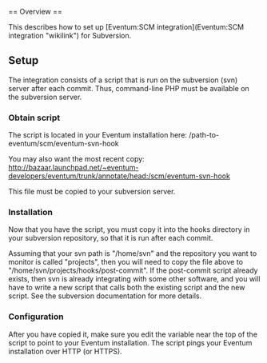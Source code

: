 == Overview ==

This describes how to set up [Eventum:SCM integration](Eventum:SCM integration "wikilink") for Subversion.

Setup
-----

The integration consists of a script that is run on the subversion (svn) server after each commit. Thus, command-line PHP must be available on the subversion server.

### Obtain script

The script is located in your Eventum installation here: /path-to-eventum/scm/eventum-svn-hook

You may also want the most recent copy: <http://bazaar.launchpad.net/~eventum-developers/eventum/trunk/annotate/head:/scm/eventum-svn-hook>

This file must be copied to your subversion server.

### Installation

Now that you have the script, you must copy it into the hooks directory in your subversion repository, so that it is run after each commit.

Assuming that your svn path is "/home/svn" and the repository you want to monitor is called "projects", then you will need to copy the file above to "/home/svn/projects/hooks/post-commit". If the post-commit script already exists, then svn is already integrating with some other software, and you will have to write a new script that calls both the existing script and the new script. See the subversion documentation for more details.

### Configuration

After you have copied it, make sure you edit the variable near the top of the script to point to your Eventum installation. The script pings your Eventum installation over HTTP (or HTTPS).